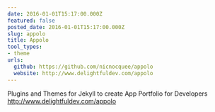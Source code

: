 ```yaml
---
date: 2016-01-01T15:17:00.000Z
featured: false
posted_date: 2016-01-01T15:17:00.000Z
slug: appolo
title: Appolo
tool_types:
- theme
urls:
  github: https://github.com/nicnocquee/appolo
  website: http://www.delightfuldev.com/appolo
---
```


Plugins and Themes for Jekyll to create App Portfolio for Developers http://www.delightfuldev.com/appolo
